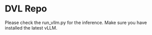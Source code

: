 # DVL Repo
Please check the run_vllm.py for the inference. Make sure you have installed the latest vLLM.
